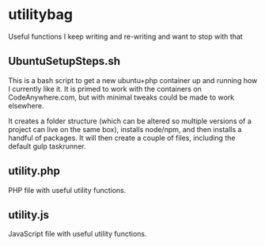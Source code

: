 # utilitybag
Useful functions I keep writing and re-writing and want to stop with that

## UbuntuSetupSteps.sh
This is a bash script to get a new ubuntu+php container up and running how I currently like it.  It is primed to work with the containers on CodeAnywhere.com, but with minimal tweaks could be made to work elsewhere.

It creates a folder structure (which can be altered so multiple versions of a project can live on the same box), installs node/npm, and then installs a handful of packages.  It will then create a couple of files, including the default gulp taskrunner.

## utility.php
PHP file with useful utility functions.

## utility.js
JavaScript file with useful utility functions.